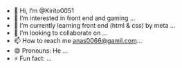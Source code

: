 - 👋 Hi, I’m @Kirito0051
- 👀 I’m interested in front end and gaming ...
- 🌱 I’m currently learning front end (html & css) by meta ...
- 💞️ I’m looking to collaborate on ...
- 📫 How to reach me anas0066@gamil.com...
- 😄 Pronouns: He ...
- ⚡ Fun fact: ...

<!---
Kirito0051/Kirito0051 is a ✨ special ✨ repository because its `README.md` (this file) appears on your GitHub profile.
You can click the Preview link to take a look at your changes.
--->
